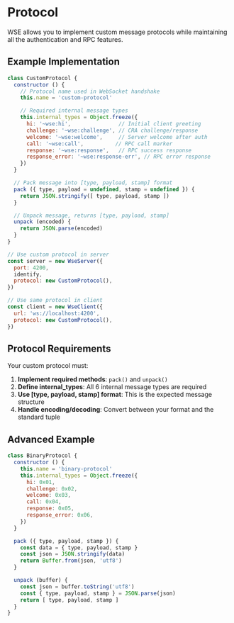 # Protocol

WSE allows you to implement custom message protocols while maintaining all the authentication and RPC features.

## Example Implementation

```javascript
class CustomProtocol {
  constructor () {
    // Protocol name used in WebSocket handshake
    this.name = 'custom-protocol'

    // Required internal message types
    this.internal_types = Object.freeze({
      hi: '~wse:hi',               // Initial client greeting
      challenge: '~wse:challenge', // CRA challenge/response
      welcome: '~wse:welcome',     // Server welcome after auth
      call: '~wse:call',          // RPC call marker
      response: '~wse:response',   // RPC success response
      response_error: '~wse:response-err', // RPC error response
    })
  }

  // Pack message into [type, payload, stamp] format
  pack ({ type, payload = undefined, stamp = undefined }) {
    return JSON.stringify([ type, payload, stamp ])
  }

  // Unpack message, returns [type, payload, stamp]
  unpack (encoded) {
    return JSON.parse(encoded)
  }
}

// Use custom protocol in server
const server = new WseServer({
  port: 4200,
  identify,
  protocol: new CustomProtocol(),
})

// Use same protocol in client
const client = new WseClient({
  url: 'ws://localhost:4200',
  protocol: new CustomProtocol(),
})
```

## Protocol Requirements

Your custom protocol must:

1. **Implement required methods**: `pack()` and `unpack()`
2. **Define internal_types**: All 6 internal message types are required
3. **Use [type, payload, stamp] format**: This is the expected message structure
4. **Handle encoding/decoding**: Convert between your format and the standard tuple

## Advanced Example

```javascript
class BinaryProtocol {
  constructor () {
    this.name = 'binary-protocol'
    this.internal_types = Object.freeze({
      hi: 0x01,
      challenge: 0x02,
      welcome: 0x03,
      call: 0x04,
      response: 0x05,
      response_error: 0x06,
    })
  }

  pack ({ type, payload, stamp }) {
    const data = { type, payload, stamp }
    const json = JSON.stringify(data)
    return Buffer.from(json, 'utf8')
  }

  unpack (buffer) {
    const json = buffer.toString('utf8')
    const { type, payload, stamp } = JSON.parse(json)
    return [ type, payload, stamp ]
  }
}
``` 
